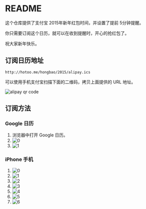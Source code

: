 
# README

这个仓库提供了支付宝 2015年新年红包时间，并设置了提前 5分钟提醒。

你只需要订阅这个日历，就可以在收到提醒时，开心的抢红包了。

祝大家新年快乐。

## 订阅日历地址

```
http://hotoo.me/hongbao/2015/alipay.ics
```

可以使用手机支付宝扫描下面的二维码，拷贝上面提供的 URL 地址。

![alipay qr code](./2015/alipay.png)

## 订阅方法

### Google 日历

1. 浏览器中打开 Google 日历。
1. ![0](./google-0.png)
1. ![1](./google-1.png)

### iPhone 手机

1. ![0](./iphone-0.png)
1. ![1](./iphone-1.png)
1. ![2](./iphone-2.png)
1. ![3](./iphone-3.png)
1. ![4](./iphone-4.png)
1. ![5](./iphone-5.png)
1. ![6](./iphone-6.png)
